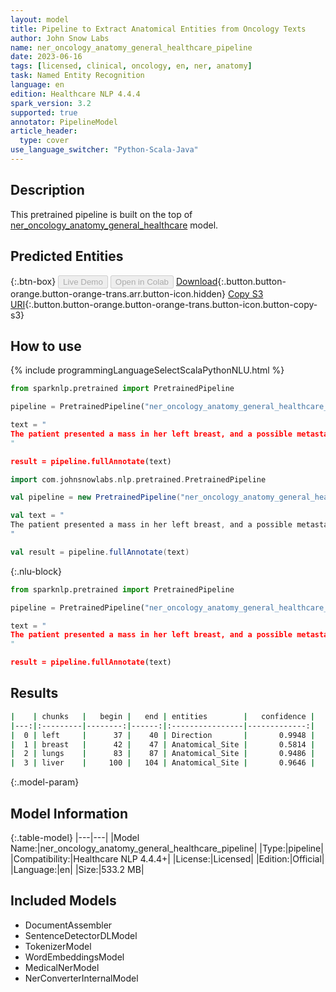 ```yaml
---
layout: model
title: Pipeline to Extract Anatomical Entities from Oncology Texts
author: John Snow Labs
name: ner_oncology_anatomy_general_healthcare_pipeline
date: 2023-06-16
tags: [licensed, clinical, oncology, en, ner, anatomy]
task: Named Entity Recognition
language: en
edition: Healthcare NLP 4.4.4
spark_version: 3.2
supported: true
annotator: PipelineModel
article_header:
  type: cover
use_language_switcher: "Python-Scala-Java"
---
```


## Description

This pretrained pipeline is built on the top of [ner_oncology_anatomy_general_healthcare](https://nlp.johnsnowlabs.com/2023/01/11/ner_oncology_anatomy_general_healthcare_en.html) model.

## Predicted Entities



{:.btn-box}
<button class="button button-orange" disabled>Live Demo</button>
<button class="button button-orange" disabled>Open in Colab</button>
[Download](https://s3.amazonaws.com/auxdata.johnsnowlabs.com/clinical/models/ner_oncology_anatomy_general_healthcare_pipeline_en_4.4.4_3.2_1686957534630.zip){:.button.button-orange.button-orange-trans.arr.button-icon.hidden}
[Copy S3 URI](s3://auxdata.johnsnowlabs.com/clinical/models/ner_oncology_anatomy_general_healthcare_pipeline_en_4.4.4_3.2_1686957534630.zip){:.button.button-orange.button-orange-trans.button-icon.button-copy-s3}

## How to use



<div class="tabs-box" markdown="1">
{% include programmingLanguageSelectScalaPythonNLU.html %}

```python
from sparknlp.pretrained import PretrainedPipeline

pipeline = PretrainedPipeline("ner_oncology_anatomy_general_healthcare_pipeline", "en", "clinical/models")

text = "
The patient presented a mass in her left breast, and a possible metastasis in her lungs and in her liver.
"

result = pipeline.fullAnnotate(text)
```
```scala
import com.johnsnowlabs.nlp.pretrained.PretrainedPipeline

val pipeline = new PretrainedPipeline("ner_oncology_anatomy_general_healthcare_pipeline", "en", "clinical/models")

val text = "
The patient presented a mass in her left breast, and a possible metastasis in her lungs and in her liver.
"

val result = pipeline.fullAnnotate(text)
```

{:.nlu-block}
```python
from sparknlp.pretrained import PretrainedPipeline

pipeline = PretrainedPipeline("ner_oncology_anatomy_general_healthcare_pipeline", "en", "clinical/models")

text = "
The patient presented a mass in her left breast, and a possible metastasis in her lungs and in her liver.
"

result = pipeline.fullAnnotate(text)
```
</div>

## Results

```bash
|    | chunks   |   begin |   end | entities        |   confidence |
|---:|:---------|--------:|------:|:----------------|-------------:|
|  0 | left     |      37 |    40 | Direction       |       0.9948 |
|  1 | breast   |      42 |    47 | Anatomical_Site |       0.5814 |
|  2 | lungs    |      83 |    87 | Anatomical_Site |       0.9486 |
|  3 | liver    |     100 |   104 | Anatomical_Site |       0.9646 |
```

{:.model-param}
## Model Information

{:.table-model}
|---|---|
|Model Name:|ner_oncology_anatomy_general_healthcare_pipeline|
|Type:|pipeline|
|Compatibility:|Healthcare NLP 4.4.4+|
|License:|Licensed|
|Edition:|Official|
|Language:|en|
|Size:|533.2 MB|

## Included Models

- DocumentAssembler
- SentenceDetectorDLModel
- TokenizerModel
- WordEmbeddingsModel
- MedicalNerModel
- NerConverterInternalModel